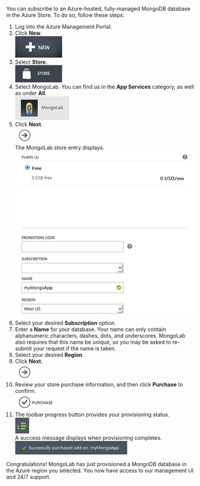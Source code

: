 You can subscribe to an Azure-hosted, fully-managed MongoDB database in the Azure Store. To do so, follow these steps:

1. Log into the Azure Management Portal.
2. Click **New**.  
![New][button-new]
3. Select **Store**.  
![Store][button-store]
4. Select MongoLab. You can find us in the **App Services** category, as well as under **All**.  
![MongoLab][entry-mongolab]
5. Click **Next**.  
![Next][button-next]  
The MongoLab store entry displays.  
![NewMongoLab][screen-newmongolab]
6. Select your desired **Subscription** option.
7. Enter a **Name** for your database. Your name can only contain alphanumeric characters, dashes, dots, and underscores. MongoLab also requires that this name be unique, so you may be asked to re-submit your request if the name is taken.
8. Select your desired **Region**.
9. Click **Next**.  
![Next][button-next]
10. Review your store purchase information, and then click **Purchase** to confirm.  
![Next][button-purchase]  
11. The toolbar progress button provides your provisioning status.  
![ProgressButton][button-progress]  
A success message displays when provisioning completes.  
![SuccessMessage][message-success]

Congratulations! MongoLab has just provisioned a MongoDB database in the Azure region you selected. You now have access to our management UI and 24/7 support.

[button-new]: ./media/howto-provision-mongolab/button-new.png
[button-store]: ./media/howto-provision-mongolab/button-store.png
[button-next]: ./media/howto-provision-mongolab/button-next.png
[button-purchase]: ./media/howto-provision-mongolab/button-purchase.png
[button-progress]: ./media/howto-provision-mongolab/button-progress.png
[entry-mongolab]: ./media/howto-provision-mongolab/entry-mongolab.png 
[screen-newmongolab]: ./media/howto-provision-mongolab/screen-newmongolab.png 
[message-success]: ./media/howto-provision-mongolab/message-provisionsuccess.png
